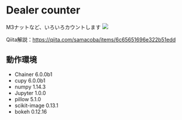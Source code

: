 # Dealer counter
M3ナットなど、いろいろカウントします
<img src="/sample.PNG">

Qiita解説：https://qiita.com/samacoba/items/6c65651696e322b51edd

## 動作環境

- Chainer 6.0.0b1
- cupy 6.0.0b1
- numpy 1.14.3
- Jupyter 1.0.0
- pillow 5.1.0
- scikit-image 0.13.1
- bokeh 0.12.16



